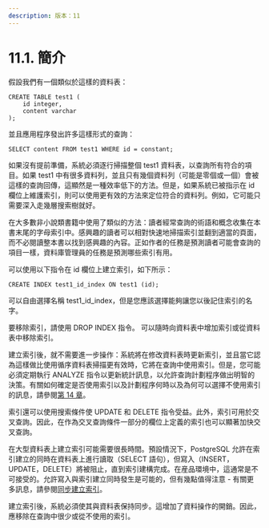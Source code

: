 ```yaml
---
description: 版本：11
---
```


# 11.1. 簡介

假設我們有一個類似於這樣的資料表：

```text
CREATE TABLE test1 (
    id integer,
    content varchar
);
```

並且應用程序發出許多這樣形式的查詢：

```text
SELECT content FROM test1 WHERE id = constant;
```

如果沒有提前準備，系統必須逐行掃描整個 test1 資料表，以查詢所有符合的項目。如果 test1 中有很多資料列，並且只有幾個資料列（可能是零個或一個）會被這樣的查詢回傳，這顯然是一種效率低下的方法。但是，如果系統已被指示在 id 欄位上維護索引，則可以使用更有效的方法來定位符合的資料列。例如，它可能只需要深入走幾層搜索樹就好。

在大多數非小說類書籍中使用了類似的方法：讀者經常查詢的術語和概念收集在本書末尾的字母索引中。感興趣的讀者可以相對快速地掃描索引並翻到適當的頁面，而不必閱讀整本書以找到感興趣的內容。正如作者的任務是預測讀者可能會查詢的項目一樣，資料庫管理員的任務是預測哪些索引有用。

可以使用以下指令在 id 欄位上建立索引，如下所示：

```text
CREATE INDEX test1_id_index ON test1 (id);
```

可以自由選擇名稱 test1\_id\_index，但是您應該選擇能夠讓您以後記住索引的名字。

要移除索引，請使用 DROP INDEX 指令。 可以隨時向資料表中增加索引或從資料表中移除索引。

建立索引後，就不需要進一步操作：系統將在修改資料表時更新索引，並且當它認為這樣做比使用循序資料表掃描更有效時，它將在查詢中使用索引。但是，您可能必須定期執行 ANALYZE 指令以更新統計訊息，以允許查詢計劃程序做出明智的決策。有關如何確定是否使用索引以及計劃程序何時以及為何可以選擇不使用索引的訊息，請參閱[第 14 章](../performance-tips/)。

索引還可以使用搜索條件使 UPDATE 和 DELETE 指令受益。此外，索引可用於交叉查詢。因此，在作為交叉查詢條件一部分的欄位上定義的索引也可以顯著加快交叉查詢。

在大型資料表上建立索引可能需要很長時間。預設情況下，PostgreSQL 允許在索引建立的同時在資料表上進行讀取（SELECT 語句），但寫入（INSERT，UPDATE，DELETE）將被阻止，直到索引建構完成。在産品環境中，這通常是不可接受的。允許寫入與索引建立同時發生是可能的，但有幾點值得注意 - 有關更多訊息，請參閱[同步建立索引](../../reference/sql-commands/create-index.md#building-indexes-concurrently)。

建立索引後，系統必須使其與資料表保持同步。這增加了資料操作的開銷。因此，應移除在查詢中很少或從不使用的索引。

